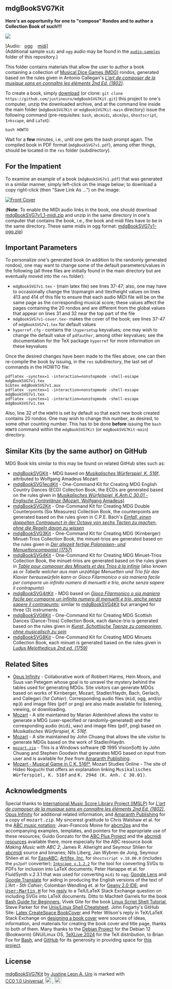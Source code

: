 ## mdgBookSVG7Kit

**Here's an opportunity for one to "compose" Rondos and to author a Collection Book of such!!!**  

![](./acg5-rondo-450.png)

[Audio: &nbsp; [ogg](https://justineuro.github.io/mdgBookSVG7Kit/audio-samples/acg5-2-8-10-8-5-8-11-8-2-7-7-6-7-12-11-6-2-2-7-7-10-7-4-3-3-12-10-8-6-6-2-12.ogg) &nbsp;&nbsp; [midi](./audio-samples/acg5-2-8-10-8-5-8-11-8-2-7-7-6-7-12-11-6-2-2-7-7-10-7-4-3-3-12-10-8-6-6-2-12.mid)]  
(Additional sample `midi` and `ogg` audio may be found in the [`audio-samples`](./audio-samples) folder of this repository.)

This folder contains materials that allow the user to author a book containing a collection of [Musical Dice Games (MDG)](https://en.wikipedia.org/wiki/Musikalisches_W%C3%BCrfelspiel) rondos, generated based on the rules given in Antonio Callegari's [*L'art de composer de la musique sans en connaître les éléments  2nd Ed. (1802)*](https://imslp.org/wiki/L'art_de_composer_de_la_musique_sans_en_conna%C3%AEtre_les_%C3%A9l%C3%A9ments_(Calegari%2C_Antonio)).  

To create a book, simply [download](https://github.com/justineuro/mdgBookSVG7Kit/archive/main.zip) (or clone: `git clone https://github.com/justineuro/mdgBookSVG7Kit.git`) this project to one's computer, unzip the downloaded archive, and at the command line inside the main folder (`mdgBookSVG7Kit` or `mdgBookSVG7Kit-main` directory) issue the following command (pre-requisites: `bash`, `abcmidi`, `abcm2ps`, `Ghostscript`, `Inkscape`, and `LaTeX`):

```shell
bash HOWTO
```

Wait for a **few** minutes, i.e., until one gets the bash prompt again.  The compiled book in PDF format (`mdgBookSVG7v1.pdf`), among other things, should be located in the `res` folder (subdirectory).  


## For the Impatient
To examine an example of a book (`mdgBookSVG7v1.pdf`) that was generated in a similar manner, simply left-click on the image below; to download a copy right-click (then "Save Link As ...") on the image:

[![Front Cover](./mdgBookSVG7v1-tit.png)](https://raw.githubusercontent.com/justineuro/mdgBookSVG7Kit/main/mdgBookSVG7v1.pdf)

(**Note**: To enable the MIDI audio links in the book, one should download [mdgBookSVG7v1_1-midi.zip](https://github.com/justineuro/mdgBookSVG7Kit/raw/main/mdgBookSVG7v1_1-midi.zip) and unzip in the same directory in one's computer that contains the book, i.e., the book and midi files have to be in the same directory.  These same midis in ogg format: [mdgBookSVG7v1-ogg.zip](https://github.com/justineuro/mdgBookSVG7Kit/raw/main/mdgBookSVG7v1-ogg.zip))


## Important Parameters
To personalize one's generated book (in addition to the randomly generated rondos), one may want to change some of the default parameters/values in the following (all three files are initially found in the main directory but are eventually moved into the `res` folder): 

- `mdgBookSVG7v1.tex` - (main latex file) see lines 37-47; also, one may have to occasionally change the \\topmargin and \\textheight values on lines 413 and 414 of this file to ensure that each audio MIDI file will be on the same page as the corresponding musical score; these values affect the pages containing the 20 rondos and are different from the global values that appear on lines 31 and 32 near the top part of the file
- `mdgBookSVG7v1-cover.tex`- makes the cover of the book; see lines 37-47 of `mdgBookSVG7v1.tex` for default values
- `hyperref.cfg` - contains the `\hypersetup` keyvalues; one may wish to change the default value of `pdfauthor`, among other keyvalues; see the documentation for the TeX package `hyperref` for more information on these keyvalues

Once the desired changes have been made to the files above, one can then re-compile the book by issuing, in the `res` subdirectory, the last set of commands in the HOWTO file:
```shell
pdflatex -synctex=1 -interaction=nonstopmode -shell-escape mdgBookSVG7v1.tex
bibtex mdgBookSVG7v1.aux
pdflatex -synctex=1 -interaction=nonstopmode -shell-escape mdgBookSVG7v1.tex
pdflatex -synctex=1 -interaction=nonstopmode -shell-escape mdgBookSVG7v1.tex
```

Also, line 32 of the `HOWTO` is set by default so that each new book created contains 20 rondos.  One may wish to change this number, as desired, to some other counting number.  This has to be done **before** issuing the `bash HOWTO` command within the `mdgBookSVG7Kit` (or `mdgBookSVG7Kit-main`) directory.


## Similar Kits (by the same author) on GitHub
MDG Book kits similar to this may be found on related GitHub sites such as:

- [mdgBookSVGKit](https://github.com/justineuro/mdgBookSVGKit) - MDG based on [*Musikalisches W&uuml;rferspiel, K. 516f*](http://imslp.org/wiki/Musikalisches_W%C3%BCrfelspiel,_K.516f_%28Mozart,_Wolfgang_Amadeus%29), attributed to Wolfgang Amadeus Mozart
- [mdgBookSVG1ecdKit](https://justineuro.github.io/mdgBookSVG1ecdKit) - One-Command Kit for Creating MDG English Country Dances (ECD) Collection Book, the ECDs are generated based on the rules given in  [*Musikalisches Würfelspiel, K.Anh.C 30.01 - Englische Contret&auml;nze* (Mozart, Wolfgang Amadeus)](https://imslp.org/wiki/Musikalische_W%C3%BCrfelspiele%2C_K.Anh.C.30.01_(Mozart%2C_Wolfgang_Amadeus))
- [mdgBookSVG2Kit](https://justineuro.github.io/mdgBookSVG2Kit) - One-Command Kit for Creating MDG Double Counterpoints (Six Measures) Collection Book, the counterpoints are generated based on the rules given in C.P.E. Bach's [*Einfall, einen doppelten Contrapunct in der Octave von sechs Tacten zu machen, ohne die Regeln davon zu wissen*](https://www.jstor.org/stable/843301)
- [mdgBookSVG3Kit](https://justineuro.github.io/mdgBookSVG3Kit) - One-Command Kit for Creating MDG (Kirnberger) Minuet-Trios Collection Book, the minuet-trios are generated based on the rules given in [*Der allezeit fertige Polonoisen- und Menuettencomponist* (*1757*)](https://imslp.org/wiki/Der_allezeit_fertige_Polonoisen-_und_Menuettencomponist_(Kirnberger%2C_Johann_Philipp)) 
- [mdgBookSVG4Kit](https://justineuro.github.io/mdgBookSVG4Kit) - One-Command Kit for Creating MDG Minuet-Trios Collection Book, the minuet-trios are generated based on the rules given in [*Table pour composer des Minuets et des Trios &agrave; la infinie*](http://imslp.org/wiki/Table_pour_composer_des_Minuets_et_des_Trios_%C3%A0_la_infinie_(Stadler,_Maximilian)) (also known as or *Tabelle welcher aus man unzählige Menuetten und Trio für das Klavier herauswürfeln kann* or *Gioco Filarmonico o sia maniera facile per comporre un infinito numero di menuetti e trio, anche senza sapere il contrapunto*) 
- [mdgBookSVG4itKit](https://github.com/justineuro/mdgBookSVG4itKit) - MDG based on [*Gioco Filarmonico o sia maniera facile per comporre un infinito numero di menuetti e trio, anche senza sapere il contrapunto*](http://imslp.org/wiki/Table_pour_composer_des_Minuets_et_des_Trios_%C3%A0_la_infinie_(Stadler,_Maximilian)); similar to  [mdgBookSVG4Kit](https://github.com/justineuro/mdgBookSVG4Kit) but arranged for three (3) instruments
- [mdgBookSVG6Kit](https://justineuro.github.io/mdgBookSVG6Kit) - One-Command Kit for Creating MDG Scottish Dances (Dance-Trios) Collection Book, each dance-trio is generated based on the rules given in [*Kunst, Schottische Taenze zu componiren, ohne musicalisch zu sein*](https://imslp.org/wiki/Kunst%2C_Schottische_Taenze_zu_componiren%2C_ohne_musicalisch_zu_sein_(Gerlach%2C_Gustav))
- [mdgBookSVG8Kit](https://justineuro.github.io/mdgBookSVG8Kit) - One-Command Kit for Creating MDG Minuets Collection Book, each minuet is generated based on the rules given in [*Ludus Melothedicus 2nd ed. (1759)*](https://imslp.org/wiki/Ludus_Melothedicus_(Anonymous))


## Related Sites
- [Opus Infinity](https://opus-infinity.org/) - Collaborative work of Robbert Harms, Hein Moors, and Suus van Petegem whose goal is to unravel the mystery behind the tables used for generating MDGs.  Site visitors can generate MDGs based on works of Kirnberger, Mozart, Stadler/Haydn, Bach, Gerlach, and Callegari (_1st Cahier_).  Corresponding audio files (<tt>mid</tt>, <tt>ogg</tt>, and/or <tt>mp3</tt>) and image files (<tt>pdf</tt> or <tt>png</tt>) are also made available for listening, viewing, or downloading.
- [Mozart](https://marian-aldenhoevel.de/mozart/) - A site maintained by Marian Aldenh&ouml;vel allows the visitor to generate a MDG (user-specified or randomly-generated) and the corresponding audio (<tt>midi</tt>, <tt>wav</tt>) and image files (<tt>pdf</tt>, <tt>png</tt>) based on *Musikalisches W&uuml;rferspiel, K. 516f*.
- [Mozart](http://sunsite.univie.ac.at/Mozart/dice/) - A site maintained by John Chuang that allows the site visitor to generate MDGs based on the work of Stadler/Haydn.
- [`mozart.zip`](https://www.amaranthpublishing.com/mozart.zip) -  This is a Windows software (&copy; 1995 VisionSoft) by John Chuang and Stephen Goodwin that generates MDG based on input from user and is available for <em> free</em> from  [Amaranth Publishing](http://www.amaranthpublishing.com/MozartDiceGame.htm). 
-  [Mozart - Musical Game in C K. 516f*](http://www.asahi-net.or.jp/~rb5h-ngc/e/k516f.htm), Mozart Studies Online - The site of Hideo Noguchi that offers an explanation linking <tt>Musikalisches W&uuml;rferspiel, K. 516f</tt> and <tt>K. 294d (K. Anh. C 30.01)</tt>.


## Acknowledgments
Special thanks to  [International Music Score Library Project (IMSLP)](http://imslp.org/) for [_L'art de composer de la musique sans en connaître les éléments  2nd Ed. (1802)_](https://s9.imslp.org/files/imglnks/usimg/6/63/IMSLP653334-PMLP1047762-L'Art_de_composer_de_la_-...-Calegari_Antonio_bpt6k9617931c.pdf), [Opus Infinity](https://opus-infinity.org) for additional related information, and [Amaranth Publishing](http://www.amaranthpublishing.com/MozartDiceGame.htm) for a copy of <tt>mozart.zip</tt>. My sincerest gratitude to  Chris Walshaw et al. for the [ABC music notation](http://www.abcnotation.com);  Jean-Francois Moine for [abcm2ps](http://moinejf.free.fr/) and the accompanying examples, templates, and pointers for the appropriate use of these resources;  Guido Gonzato for the [ABC Plus Project](http://abcplus.sourceforge.net/) and the [abcmidi resources](http://abcplus.sourceforge.net/#abcMIDI) available there, more especially for the ABC resource book *Making Music with ABC 2*; James R. Allwright and Seymour Shlien for [abcmidi](http://abc.sourceforge.net/abcMIDI) source and binaries; Nils Liberg, Jan Wybren de Jong, Seymour Shlien et al. for [EasyABC](https://easyabc.sourceforge.net); [Artifex, Inc.](https://artifex.com) for `Ghostscript v.10.00.0` (includes the `ps2pdf` converter); [`Inkscape v.1.2.2`](https://www.inkscape.org) for the tool for converting SVGs to PDFs for inclusion into LaTeX documents; Peter Hanappe et al. for FluidSynth v.2.3.1 that was used for converting `midi` to `ogg`; [Google Lens](https://lens.google) and [Google Translate](https://translate.google.com) for aiding in producing the English versions of the text of _L'Art - 5th Cahier_; Colomban Wendling et. al for [Geany 2.0 IDE](https://www.geany.org); and [<tt>User:Martin H</tt>](https://tex.stackexchange.com/users/632/martin-h) for his [reply](https://tex.stackexchange.com/questions/2099/how-to-include-svg-diagrams-in-latex) to a TeX/LaTeX Stack Exchange question on including SVGs into LaTeX documents.  Ditto to Machtelt Garrels for the book [Bash Guide for Beginners](http://tldp.org/LDP/Bash-Beginners-Guide/html/Bash-Beginners-Guide.html), Vivek Gite for the book [Linux Script Shell Tutorial](http://www.freeos.com/guides/lsst/), Steve Parker for the [Unix/Linux Shell Cheatsheet](http://steve-parker.org/sh/cheatsheet.pdf).  John Fogarty's GitHub Site: [Latex CreateSpace BookCover](https://github.com/jfogarty/latex-createspace-bookcover) and Peter Wilson's reply in TeX/LaTeX Stack Exchange on [designing a book cover](https://tex.stackexchange.com/questions/17579/how-can-i-design-a-book-cover) were sources of ideas, information, and materials for creating the book cover and title page, thanks to both of them. Many thanks to the [Debian Project](https://www.debian.org) for the Debian 12 (Bookworm) GNU/Linux OS, [TeXLive 2024](http://www.tug.org/texlive/) for the TeX distribution, to Brian Fox for [Bash](https://www.gnu.org/software/bash/), and [GitHub](https://github.com) for its generosity in providing space for [this project](https://github.com/justineuro/mdgBookSVG7Kit).


## License
<p xmlns:cc="http://creativecommons.org/ns#" xmlns:dct="http://purl.org/dc/terms/">
	<a property="dct:title" rel="cc:attributionURL" href="https://github.com/justineuro/mdgBookSVG7Kit">mdgBookSVG7Kit</a> by 
	<a rel="cc:attributionURL dct:creator" property="cc:attributionName" href="https://justineuro.github.io/">Justine Leon A. Uro</a> is marked with 
        	<a href="https://creativecommons.org/publicdomain/zero/1.0/?ref=chooser-v1" target="_blank" rel="license noopener noreferrer" style="display:inline-block;">CC0 1.0 Universal
        <img style="height:22px!important;margin-left:3px;vertical-align:text-bottom;" src="https://mirrors.creativecommons.org/presskit/icons/cc.svg?ref=chooser-v1" alt="">
    		<img style="height:22px!important;margin-left:3px;vertical-align:text-bottom;" src="https://mirrors.creativecommons.org/presskit/icons/zero.svg?ref=chooser-v1" alt="">
	</a>
</p>